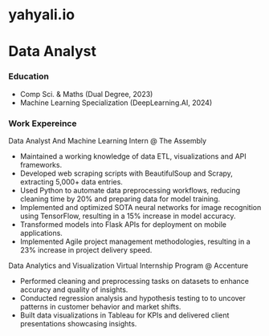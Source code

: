 # yahyali.io

# Data Analyst

### Education
 - Comp Sci. & Maths (Dual Degree, 2023)
 - Machine Learning Specialization (DeepLearning.AI, 2024)

### Work Expereince
Data Analyst And Machine Learning Intern @ The Assembly
 - Maintained a working knowledge of data ETL, visualizations and API frameworks.
 - Developed web scraping scripts with BeautifulSoup and Scrapy, extracting 5,000+ data entries.
 - Used Python to automate data preprocessing workflows, reducing cleaning time by 20% and preparing data for model training.
 - Implemented and optimized SOTA neural networks for image recognition using TensorFlow, resulting in a 15% increase in model accuracy.
 - Transformed models into Flask APIs for deployment on mobile applications.
 - Implemented Agile project management methodologies, resulting in a 23% increase in project delivery speed.

Data Analytics and Visualization Virtual Internship Program @ Accenture
 - Performed cleaning and preprocessing tasks on datasets to enhance accuracy and quality of insights.
 - Conducted regression analysis and hypothesis testing to to uncover patterns in customer behavior and market shifts.
 - Built data visualizations in Tableau for KPIs and delivered client presentations showcasing insights.
